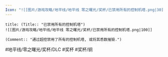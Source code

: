 ```yaml
---
Icon: "![[图片/游戏攻略/地平线/地平线 零之曙光/奖杯/已禁用所有的控制机塔.png|30]]"
---
```

```ad-common-bronze-trophy
title: (Title:: "已禁用所有的控制机塔")
![[图片/游戏攻略/地平线/地平线 零之曙光/奖杯/已禁用所有的控制机塔.png|100]]

(Comment:: "通过超控禁用了所有的控制机塔, 或将其悉数摧毁.")
```

#地平线/零之曙光/奖杯/DLC #奖杯 #奖杯/铜
